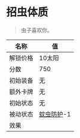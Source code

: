 # 招虫体质  
> 虫子喜欢你。  
  
名称  |  值  
----  |  ----  
解锁价格  |  10太阳  
分数  |  750  
初始装备  |  无  
额外卡牌  |  无  
初始状态  |  无  
被动状态  |  [蚊虫防护](BugProtection.md)-1  
效果  |    


<script>document.title="招虫体质 - 卡牌生存百科 Card Survival Wiki";</script>